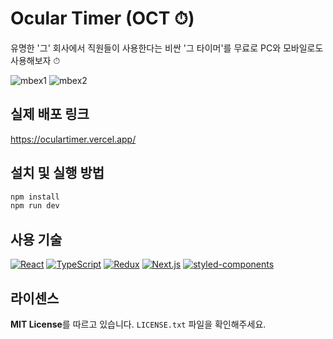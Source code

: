 # Ocular Timer (OCT ⏱)

유명한 '그' 회사에서 직원들이 사용한다는 비싼 '그 타이머'를 무료로 PC와 모바일로도 사용해보자 ⏱
<br/>

![mbex1](https://user-images.githubusercontent.com/37430920/155876563-148ca504-00c3-4e0e-84bc-e7837b2f509a.JPG)
![mbex2](https://user-images.githubusercontent.com/37430920/155876567-46c521e3-4bfa-4c14-9688-bc8aaeb949bc.JPG)


## 실제 배포 링크
https://oculartimer.vercel.app/

## 설치 및 실행 방법

```sh
npm install
npm run dev
```

## 사용 기술

[![React](https://img.shields.io/badge/React-17.0.2-blue?logo=React)]()
[![TypeScript](https://img.shields.io/badge/TypeScript-4.5.4-blue?logo=TypeScript)]()
[![Redux](https://img.shields.io/badge/Redux-4.1.2-764ABC?logo=Redux&logoColor=764ABC)]()
[![Next.js](https://img.shields.io/badge/Next.js-11.0.1-white?&logo=Next.js&logoColor=white)]()
[![styled-components](https://img.shields.io/badge/styled_components-5.3.3-DB7093?&logo=styled-components&logoColor=DB7093)]()


## 라이센스

**MIT License**를 따르고 있습니다. `LICENSE.txt` 파일을 확인해주세요.



<!-- Markdown link & img dfn's -->
[npm-image]: https://img.shields.io/npm/v/datadog-metrics.svg?style=flat-square
[npm-url]: https://npmjs.org/package/datadog-metrics
[npm-downloads]: https://img.shields.io/npm/dm/datadog-metrics.svg?style=flat-square
[travis-image]: https://img.shields.io/travis/dbader/node-datadog-metrics/master.svg?style=flat-square
[travis-url]: https://travis-ci.org/dbader/node-datadog-metrics
[wiki]: https://github.com/yourname/yourproject/wiki
